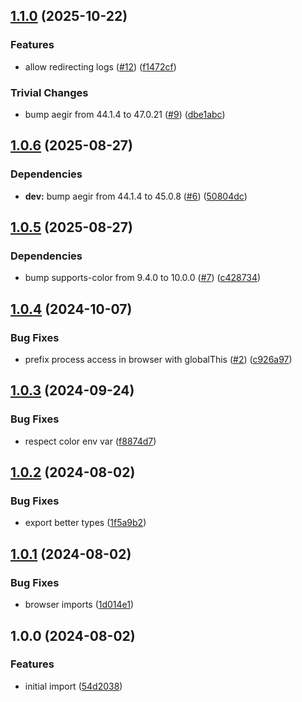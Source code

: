 ## [1.1.0](https://github.com/achingbrain/weald/compare/v1.0.6...v1.1.0) (2025-10-22)

### Features

* allow redirecting logs ([#12](https://github.com/achingbrain/weald/issues/12)) ([f1472cf](https://github.com/achingbrain/weald/commit/f1472cf4dfccb8603aeb707a48bcd5c2c0b18aaf))

### Trivial Changes

* bump aegir from 44.1.4 to 47.0.21 ([#9](https://github.com/achingbrain/weald/issues/9)) ([dbe1abc](https://github.com/achingbrain/weald/commit/dbe1abc4c84d37c3994126b064380a15fac2fa46))

## [1.0.6](https://github.com/achingbrain/weald/compare/v1.0.5...v1.0.6) (2025-08-27)

### Dependencies

* **dev:** bump aegir from 44.1.4 to 45.0.8 ([#6](https://github.com/achingbrain/weald/issues/6)) ([50804dc](https://github.com/achingbrain/weald/commit/50804dc6712727d5f8ba9351db59515985246303))

## [1.0.5](https://github.com/achingbrain/weald/compare/v1.0.4...v1.0.5) (2025-08-27)

### Dependencies

* bump supports-color from 9.4.0 to 10.0.0 ([#7](https://github.com/achingbrain/weald/issues/7)) ([c428734](https://github.com/achingbrain/weald/commit/c428734491b919480a79ae13a579e36bba8e4450))

## [1.0.4](https://github.com/achingbrain/weald/compare/v1.0.3...v1.0.4) (2024-10-07)

### Bug Fixes

* prefix process access in browser with globalThis ([#2](https://github.com/achingbrain/weald/issues/2)) ([c926a97](https://github.com/achingbrain/weald/commit/c926a97a1f3d56fdc5def3901224d71adf62783b))

## [1.0.3](https://github.com/achingbrain/weald/compare/v1.0.2...v1.0.3) (2024-09-24)

### Bug Fixes

* respect color env var ([f8874d7](https://github.com/achingbrain/weald/commit/f8874d735deb81d86de3445b9bd80be7f1c51830))

## [1.0.2](https://github.com/achingbrain/weald/compare/v1.0.1...v1.0.2) (2024-08-02)

### Bug Fixes

* export better types ([1f5a9b2](https://github.com/achingbrain/weald/commit/1f5a9b2d2801245ead207ca107d92c8a3bc6b4bf))

## [1.0.1](https://github.com/achingbrain/weald/compare/v1.0.0...v1.0.1) (2024-08-02)

### Bug Fixes

* browser imports ([1d014e1](https://github.com/achingbrain/weald/commit/1d014e1bb7c52d7d0c55672e9d5973f176a40f3f))

## 1.0.0 (2024-08-02)

### Features

* initial import ([54d2038](https://github.com/achingbrain/weald/commit/54d2038070316379259285d0b2a0aa37d3a2cc20))
